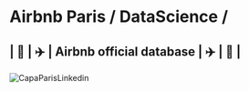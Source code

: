 # Airbnb Paris / DataScience /
##  | :hotel: | :airplane: | Airbnb official database | :airplane: | :hotel: |

![CapaParisLinkedin](https://user-images.githubusercontent.com/76967004/107850120-c928e580-6dde-11eb-9cf5-372dbfda6655.jpg)
